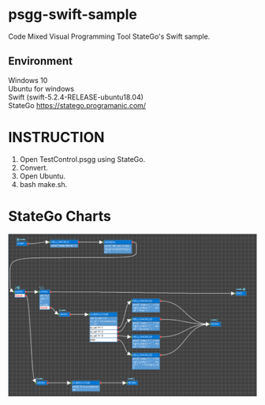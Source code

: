 # psgg-swift-sample

Code Mixed Visual Programming Tool StateGo's Swift sample.

## Environment

Windows 10  
Ubuntu for windows  
Swift (swift-5.2.4-RELEASE-ubuntu18.04)   
StateGo https://statego.programanic.com/  

# INSTRUCTION

1. Open TestControl.psgg using StateGo.
2. Convert.
3. Open Ubuntu.
4. bash make.sh.

# StateGo Charts

![](https://raw.githubusercontent.com/NNNIC/psgg-swift-sample/master/wiki/sample.png)
